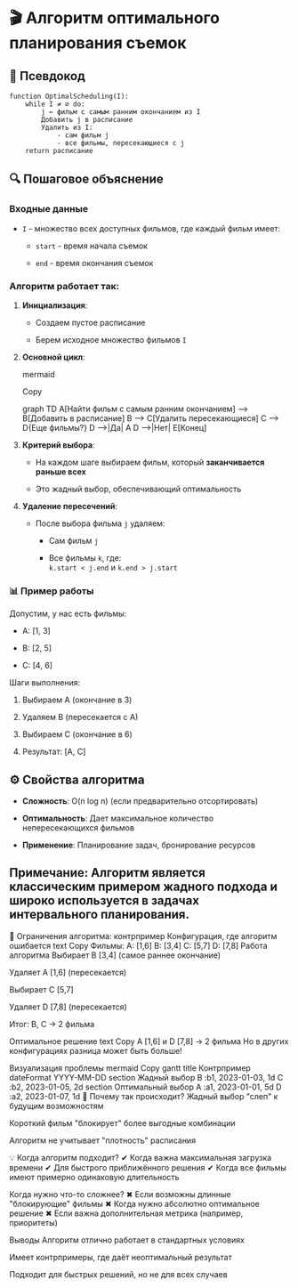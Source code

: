 # 🎬 Алгоритм оптимального планирования съемок

## 📝 Псевдокод
```pseudo
function OptimalScheduling(I):
    while I ≠ ∅ do:
        j ← фильм с самым ранним окончанием из I
        Добавить j в расписание
        Удалить из I:
            - сам фильм j
            - все фильмы, пересекающиеся с j
    return расписание
```

## 🔍 Пошаговое объяснение

### Входные данные

- `I` - множество всех доступных фильмов, где каждый фильм имеет:
    
    - `start` - время начала съемок
        
    - `end` - время окончания съемок
        

### Алгоритм работает так:

1. **Инициализация**:
    
    - Создаем пустое расписание
        
    - Берем исходное множество фильмов `I`
        
2. **Основной цикл**:
    
    mermaid
    
    Copy
    
    graph TD
        A[Найти фильм с самым ранним окончанием] --> B[Добавить в расписание]
        B --> C[Удалить пересекающиеся]
        C --> D{Еще фильмы?}
        D -->|Да| A
        D -->|Нет| E[Конец]
    
3. **Критерий выбора**:
    
    - На каждом шаге выбираем фильм, который **заканчивается раньше всех**
        
    - Это жадный выбор, обеспечивающий оптимальность
        
4. **Удаление пересечений**:
    
    - После выбора фильма `j` удаляем:
        
        - Сам фильм `j`
            
        - Все фильмы `k`, где:  
            `k.start < j.end` и `k.end > j.start`
            

### 📊 Пример работы

Допустим, у нас есть фильмы:

- A: [1, 3]
    
- B: [2, 5]
    
- C: [4, 6]
    

Шаги выполнения:

1. Выбираем A (окончание в 3)
    
2. Удаляем B (пересекается с A)
    
3. Выбираем C (окончание в 6)
    
4. Результат: [A, C]
    

## ⚙️ Свойства алгоритма

- **Сложность**: O(n log n) (если предварительно отсортировать)
    
- **Оптимальность**: Дает максимальное количество непересекающихся фильмов
    
- **Применение**: Планирование задач, бронирование ресурсов

Примечание: Алгоритм является классическим примером жадного подхода и широко используется в задачах интервального планирования.
---
🚨 Ограничения алгоритма: контрпример
Конфигурация, где алгоритм ошибается
text
Copy
Фильмы:
A: [1,6]
B: [3,4] 
C: [5,7]
D: [7,8]
Работа алгоритма
Выбирает B [3,4] (самое раннее окончание)

Удаляет A [1,6] (пересекается)

Выбирает C [5,7]

Удаляет D [7,8] (пересекается)

Итог: B, C → 2 фильма

Оптимальное решение
text
Copy
A [1,6] и D [7,8] → 2 фильма
Но в других конфигурациях разница может быть больше!

Визуализация проблемы
mermaid
Copy
gantt
    title Контрпример
    dateFormat  YYYY-MM-DD
    section Жадный выбор
    B :b1, 2023-01-03, 1d
    C :b2, 2023-01-05, 2d
    section Оптимальный выбор
    A :a1, 2023-01-01, 5d
    D :a2, 2023-01-07, 1d
🧐 Почему так происходит?
Жадный выбор "слеп" к будущим возможностям

Короткий фильм "блокирует" более выгодные комбинации

Алгоритм не учитывает "плотность" расписания

💡 Когда алгоритм подходит?
✔ Когда важна максимальная загрузка времени
✔ Для быстрого приближённого решения
✔ Когда все фильмы имеют примерно одинаковую длительность

Когда нужно что-то сложнее?
✖ Если возможны длинные "блокирующие" фильмы
✖ Когда нужно абсолютно оптимальное решение
✖ Если важна дополнительная метрика (например, приоритеты)

Выводы
Алгоритм отлично работает в стандартных условиях

Имеет контрпримеры, где даёт неоптимальный результат

Подходит для быстрых решений, но не для всех случаев